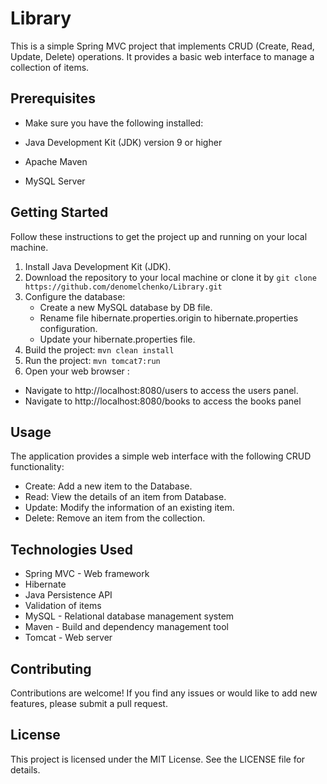 # Library
This is a simple Spring MVC project that implements CRUD (Create, Read, Update, Delete) operations. 
It provides a basic web interface to manage a collection of items.

## Prerequisites
* Make sure you have the following installed:

* Java Development Kit (JDK) version 9 or higher

* Apache Maven

* MySQL Server
## Getting Started
Follow these instructions to get the project up and running on your local machine.
1. Install Java Development Kit (JDK).
1. Download the repository to your local machine or clone it by `git clone https://github.com/denomelchenko/Library.git`
1. Configure the database:
   * Create a new MySQL database by DB file.
   * Rename file hibernate.properties.origin to hibernate.properties configuration.
   * Update your hibernate.properties file.
1. Build the project:
   `mvn clean install`
1. Run the project:
   `mvn tomcat7:run`
1. Open your web browser :
  * Navigate to http://localhost:8080/users to access the users panel.
  * Navigate to http://localhost:8080/books to access the books panel

## Usage
The application provides a simple web interface with the following CRUD functionality:
* Create: Add a new item to the Database.
* Read: View the details of an item from Database.
* Update: Modify the information of an existing item.
* Delete: Remove an item from the collection.


## Technologies Used
* Spring MVC - Web framework
* Hibernate
* Java Persistence API
* Validation of items
* MySQL - Relational database management system
* Maven - Build and dependency management tool
* Tomcat - Web server

## Contributing
Contributions are welcome! If you find any issues or would like to add new features, please submit a pull request.

## License
This project is licensed under the MIT License. See the LICENSE file for details.